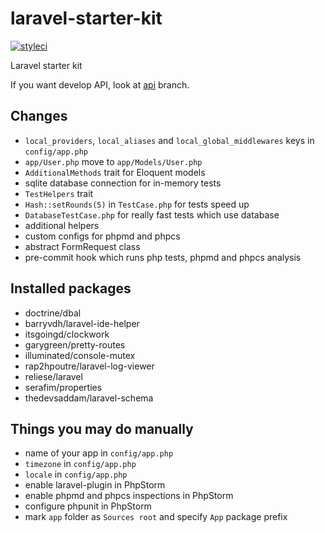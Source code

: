 # laravel-starter-kit
[![styleci](https://styleci.io/repos/67811396/shield)](https://styleci.io/repos/67811396)

Laravel starter kit

If you want develop API, look at
[api](https://github.com/melihovv/laravel-starter-kit/tree/api) branch.

## Changes
- `local_providers`, `local_aliases` and `local_global_middlewares` keys in
`config/app.php`
- `app/User.php` move to `app/Models/User.php`
- `AdditionalMethods` trait for Eloquent models
- sqlite database connection for in-memory tests
- `TestHelpers` trait
- `Hash::setRounds(5)` in `TestCase.php` for tests speed up
- `DatabaseTestCase.php` for really fast tests which use database
- additional helpers
- custom configs for phpmd and phpcs
- abstract FormRequest class
- pre-commit hook which runs php tests, phpmd and phpcs analysis

## Installed packages
- doctrine/dbal
- barryvdh/laravel-ide-helper
- itsgoingd/clockwork
- garygreen/pretty-routes
- illuminated/console-mutex
- rap2hpoutre/laravel-log-viewer
- reliese/laravel
- serafim/properties
- thedevsaddam/laravel-schema

## Things you may do manually
- name of your app in `config/app.php`
- `timezone` in `config/app.php`
- `locale` in `config/app.php`
- enable laravel-plugin in PhpStorm
- enable phpmd and phpcs inspections in PhpStorm
- configure phpunit in PhpStorm
- mark `app` folder as `Sources root` and specify `App` package prefix
